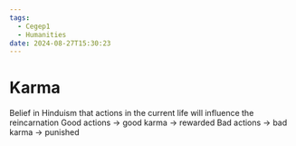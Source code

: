 ```yaml
---
tags:
  - Cegep1
  - Humanities
date: 2024-08-27T15:30:23
---
```


# Karma

Belief in Hinduism that actions in the current life will influence the reincarnation 
Good actions -> good karma -> rewarded
Bad actions -> bad karma -> punished